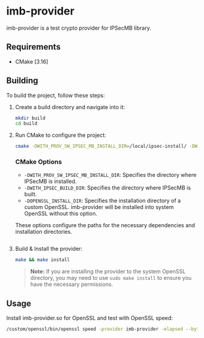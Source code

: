 # imb-provider

imb-provider is a test crypto provider for IPSecMB library. 

## Requirements

- CMake [3.16]

## Building

To build the project, follow these steps:

1. Create a build directory and navigate into it:
    ```sh
    mkdir build
    cd build
    ```

2. Run CMake to configure the project:
    ```sh
    cmake -DWITH_PROV_SW_IPSEC_MB_INSTALL_DIR=/local/ipsec-install/ -DWITH_IPSEC_BUILD_DIR=/ipsec-mb/build/ -DOPENSSL_INSTALL_DIR=/custom/openssl/ ..
    ```

    ### CMake Options

    - `-DWITH_PROV_SW_IPSEC_MB_INSTALL_DIR`: Specifies the directory where IPSecMB is installed.
    - `-DWITH_IPSEC_BUILD_DIR`: Specifies the directory where IPSecMB is built.
    - `-DOPENSSL_INSTALL_DIR`: Specifies the installation directory of a custom OpenSSL. imb-provider will be installed into system OpenSSL without this option.

    These options configure the paths for the necessary dependencies and installation directories.
    ```

3. Build & Install the provider:
    ```sh
    make && make install
    ```

    > **Note:** If you are installing the provider to the system OpenSSL directory, you may need to use `sudo make install` to ensure you have the necessary permissions.

## Usage

Install imb-provider.so for OpenSSL and test with OpenSSL speed:
```sh
/custom/openssl/bin/openssl speed -provider imb-provider -elapsed --bytes 16384 -evp aes-256-gcm
```